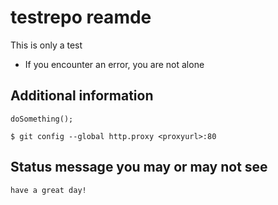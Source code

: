 # testrepo reamde

This is only a test
* If you encounter an error, you are not alone

## Additional information


 ```
 doSomething();
 
 $ git config --global http.proxy <proxyurl>:80
 ```

## Status message you may or may not see

 ```
 have a great day!
 ```